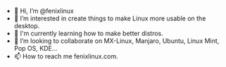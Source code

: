 - 👋 Hi, I’m @fenixlinux
- 👀 I’m interested in create things to make Linux more usable on the desktop.
- 🌱 I'm currently learning how to make better distros.
- 💞️ I’m looking to collaborate on MX-Linux, Manjaro, Ubuntu, Linux Mint, Pop OS, KDE...
- 📫 How to reach me fenixlinux.com.

<!---
fenixlinuxos/fenixlinuxos is a ✨ special ✨ repository because its `README.md` (this file) appears on your GitHub profile.
You can click the Preview link to take a look at your changes.
--->
